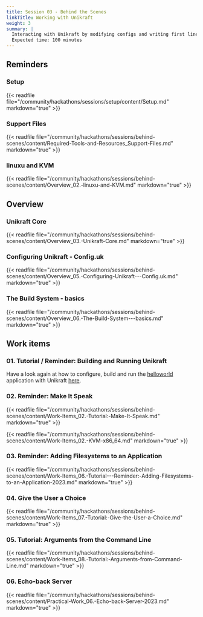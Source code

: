 ```yaml
---
title: Session 03 - Behind the Scenes
linkTitle: Working with Unikraft
weight: 3
summary: |
  Interacting with Unikraft by modifying configs and writing first lines of code.
  Expected time: 100 minutes
--- 
```


## Reminders

### Setup

{{< readfile file="/community/hackathons/sessions/setup/content/Setup.md" markdown="true" >}}

### Support Files

{{< readfile file="/community/hackathons/sessions/behind-scenes/content/Required-Tools-and-Resources_Support-Files.md" markdown="true" >}}

### linuxu and KVM

{{< readfile file="/community/hackathons/sessions/behind-scenes/content/Overview_02.-linuxu-and-KVM.md" markdown="true" >}}

## Overview

### Unikraft Core

{{< readfile file="/community/hackathons/sessions/behind-scenes/content/Overview_03.-Unikraft-Core.md" markdown="true" >}}

### Configuring Unikraft - Config.uk

{{< readfile file="/community/hackathons/sessions/behind-scenes/content/Overview_05.-Configuring-Unikraft---Config.uk.md" markdown="true" >}}

### The Build System - basics

{{< readfile file="/community/hackathons/sessions/behind-scenes/content/Overview_06.-The-Build-System---basics.md" markdown="true" >}}

## Work items

### 01. Tutorial / Reminder: Building and Running Unikraft

Have a look again at how to configure, build and run the [helloworld](https://github.com/unikraft/app-helloworld) application with Unikraft [here](https://unikraft.org/community/hackathons/usoc23/overview).

### 02. Reminder: Make It Speak

{{< readfile file="/community/hackathons/sessions/behind-scenes/content/Work-Items_02.-Tutorial:-Make-It-Speak.md" markdown="true" >}}

{{< readfile file="/community/hackathons/sessions/behind-scenes/content/Work-Items_02.-KVM-x86_64.md" markdown="true" >}}

### 03. Reminder: Adding Filesystems to an Application

{{< readfile file="/community/hackathons/sessions/behind-scenes/content/Work-Items_06.-Tutorial---Reminder:-Adding-Filesystems-to-an-Application-2023.md" markdown="true" >}}

### 04. Give the User a Choice

{{< readfile file="/community/hackathons/sessions/behind-scenes/content/Work-Items_07.-Tutorial:-Give-the-User-a-Choice.md" markdown="true" >}}

### 05. Tutorial: Arguments from the Command Line

{{< readfile file="/community/hackathons/sessions/behind-scenes/content/Work-Items_08.-Tutorial:-Arguments-from-Command-Line.md" markdown="true" >}}

### 06. Echo-back Server

{{< readfile file="/community/hackathons/sessions/behind-scenes/content/Practical-Work_06.-Echo-back-Server-2023.md" markdown="true" >}}
